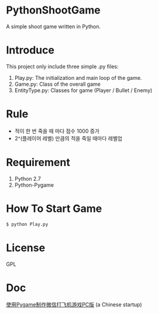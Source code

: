 # PythonShootGame

A simple shoot game written in Python.

# Introduce

This project only include three simple .py files: 

1. Play.py: The initialization and main loop of the game.
2. Game.py: Class of the overall game
3. EntityType.py: Classes for game (Player / Bullet / Enemy) 

# Rule
+ 적이 한 번 죽을 때 마다 점수 1000 증가
+ 2^(플레이어 레벨) 만큼의 적을 죽일 때마다 레벨업


# Requirement

1. Python 2.7
2. Python-Pygame
  
# How To Start Game
  
```bash
$ python Play.py
```
# License
GPL


# Doc
[使用Pygame制作微信打飞机游戏PC版](https://www.cnblogs.com/dukeleo/p/3339780.html) (a Chinese startup)
